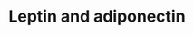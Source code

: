 ---
annotations:
- id: DOID:4194
  parent: disease of metabolism
  type: Disease Ontology
  value: glucose metabolism disease
- id: PW:0000563
  parent: signaling pathway
  type: Pathway Ontology
  value: adiponectin signaling pathway
- id: PW:0000363
  parent: regulatory pathway
  type: Pathway Ontology
  value: leptin system pathway
- id: PW:0000563
  parent: signaling pathway
  type: Pathway Ontology
  value: adiponectin signaling pathway
- id: PW:0000363
  parent: regulatory pathway
  type: Pathway Ontology
  value: leptin system pathway
- id: DOID:4194
  parent: disease of metabolism
  type: Disease Ontology
  value: glucose metabolism disease
authors:
- Khanspers
- MaintBot
citedin:
- link: PMC9440113
  title: Machine learning and bioinformatics to identify 8 autophagy-related biomarkers
    and construct gene regulatory networks in dilated cardiomyopathy (2022)
communities:
- Mitochondrion
- ONTOX
description: Proposed mechanism by which leptin and adiponectin stimulate fatty acid
  oxidation. Adapted from fig 1 in [Dyck et al.](http://www.ncbi.nlm.nih.gov/pubmed/16497175).   Proteins
  on this pathway have targeted assays available via the [CPTAC Assay Portal](https://assays.cancer.gov/available_assays?wp_id=WP3934).
last-edited: 2025-04-30
ndex: 8d63591f-8b68-11eb-9e72-0ac135e8bacf
organisms:
- Homo sapiens
redirect_from:
- /index.php/Pathway:WP3934
- /instance/WP3934
- /instance/WP3934_r138699
revision: r138699
schema-jsonld:
- '@context': https://schema.org/
  '@id': https://wikipathways.github.io/pathways/WP3934.html
  '@type': Dataset
  creator:
    '@type': Organization
    name: WikiPathways
  description: Proposed mechanism by which leptin and adiponectin stimulate fatty
    acid oxidation. Adapted from fig 1 in [Dyck et al.](http://www.ncbi.nlm.nih.gov/pubmed/16497175).   Proteins
    on this pathway have targeted assays available via the [CPTAC Assay Portal](https://assays.cancer.gov/available_assays?wp_id=WP3934).
  keywords:
  - ACACA
  - ADIPOQ
  - ADIPOR1
  - ADIPOR2
  - Acetyl-CoA
  - CPT1A
  - Fatty acid
  - LEP
  - LEPR
  - Malonyl-CoA
  - PRKAA1
  - PRKAB1
  - PRKAG1
  license: CC0
  name: Leptin and adiponectin
seo: CreativeWork
title: Leptin and adiponectin
wpid: WP3934
---